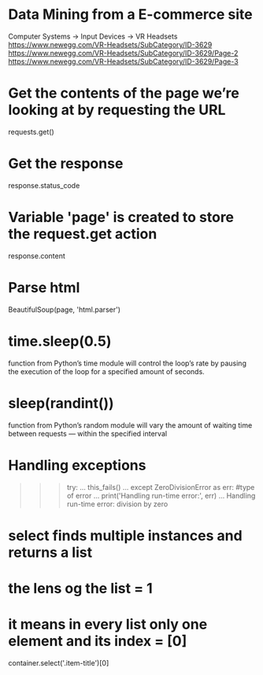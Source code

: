 # Data Mining  from a E-commerce site

Computer Systems -> Input Devices -> VR Headsets
https://www.newegg.com/VR-Headsets/SubCategory/ID-3629
https://www.newegg.com/VR-Headsets/SubCategory/ID-3629/Page-2
https://www.newegg.com/VR-Headsets/SubCategory/ID-3629/Page-3

# Get the contents of the page we’re looking at by requesting the URL
requests.get()

# Get the response
response.status_code

# Variable 'page' is created to store the request.get action
response.content

# Parse html
BeautifulSoup(page, 'html.parser')

# time.sleep(0.5)
 function from Python’s time module will control the loop’s rate
 by pausing the execution of the loop for a specified amount of seconds.

# sleep(randint())
 function from Python’s random module will vary the amount
 of waiting time between requests — within the specified interval

# Handling exceptions
>>> try:
...     this_fails()
... except ZeroDivisionError as err: #type of error
...     print('Handling run-time error:', err)
...
Handling run-time error: division by zero

# select finds multiple instances and returns a list
# the lens og the list = 1
# it means in every list only one element and its index = [0]
container.select('.item-title')[0]


